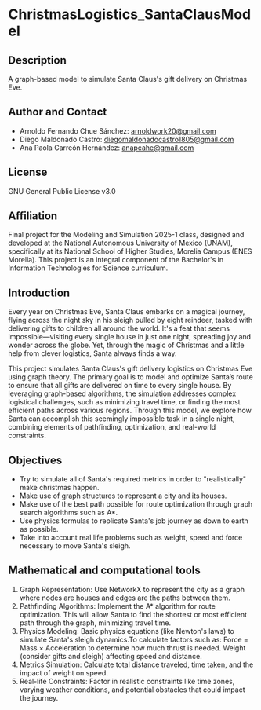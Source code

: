 # ChristmasLogistics_SantaClausModel

## Description
A graph-based model to simulate Santa Claus's gift delivery on Christmas Eve.

## Author and Contact
- Arnoldo Fernando Chue Sánchez: arnoldwork20@gmail.com
- Diego Maldonado Castro: diegomaldonadocastro1805@gmail.com
- Ana Paola Carreón Hernández: anapcahe@gmail.com

## License
GNU General Public License v3.0

## Affiliation
Final project for the Modeling and Simulation 2025-1 class, designed and developed at the National Autonomous University of Mexico (UNAM), specifically at its National School of Higher Studies, Morelia Campus (ENES Morelia). This project is an integral component of the Bachelor's in Information Technologies for Science curriculum.

## Introduction
Every year on Christmas Eve, Santa Claus embarks on a magical journey, flying across the night sky in his sleigh pulled by eight reindeer, tasked with delivering gifts to children all around the world. It's a feat that seems impossible—visiting every single house in just one night, spreading joy and wonder across the globe. Yet, through the magic of Christmas and a little help from clever logistics, Santa always finds a way.

This project simulates Santa Claus's gift delivery logistics on Christmas Eve using graph theory. The primary goal is to model and optimize Santa’s route to ensure that all gifts are delivered on time to every single house. By leveraging graph-based algorithms, the simulation addresses complex logistical challenges, such as minimizing travel time, or finding the most efficient paths across various regions. Through this model, we explore how Santa can accomplish this seemingly impossible task in a single night, combining elements of pathfinding, optimization, and real-world constraints.

## Objectives

- Try to simulate all of Santa's required metrics in order to "realistically" make christmas happen.
- Make use of graph structures to represent a city and its houses.
- Make use of the best path possible for route optimization through graph search algorithms such as A*.
- Use physics formulas to replicate Santa's job journey as down to earth as possible.
- Take into account real life problems such as weight, speed and force necessary to move Santa's sleigh. 


## Mathematical and computational tools
1. Graph Representation:
Use NetworkX to represent the city as a graph where nodes are houses and edges are the paths between them. 
2. Pathfinding Algorithms:
Implement the A* algorithm for route optimization. This will allow Santa to find the shortest or most efficient path through the graph, minimizing travel time.
3. Physics Modeling:
Basic physics equations (like Newton's laws) to simulate Santa's sleigh dynamics.To calculate factors such as:
Force = Mass × Acceleration to determine how much thrust is needed.
Weight (consider gifts and sleigh) affecting speed and distance.
5. Metrics Simulation:
Calculate total distance traveled, time taken, and the impact of weight on speed.
6. Real-life Constraints:
Factor in realistic constraints like time zones, varying weather conditions, and potential obstacles that could impact the journey.

